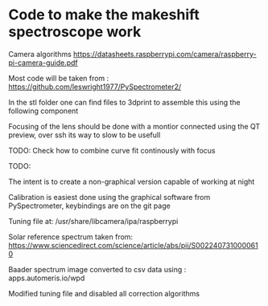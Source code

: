 # Code to make the makeshift spectroscope work


Camera algorithms 
https://datasheets.raspberrypi.com/camera/raspberry-pi-camera-guide.pdf

Most code will be taken from : https://github.com/leswright1977/PySpectrometer2/

In the stl folder one can find files to 3dprint to assemble this using the following component

Focusing of the lens should be done with a montior connected using the QT preview, over ssh its way to slow to be usefull 

TODO: Check how to combine curve fit continously with focus

TODO:

The intent is to create a non-graphical version capable of working at night

Calibration is easiest done using the graphical software from PySpectrometer, keybindings are on the git page

Tuning file at: /usr/share/libcamera/ipa/raspberrypi


Solar reference spectrum taken from:
https://www.sciencedirect.com/science/article/abs/pii/S0022407310000610

Baader spectrum image converted to csv data using : apps.automeris.io/wpd


Modified tuning file and disabled all correction algorithms